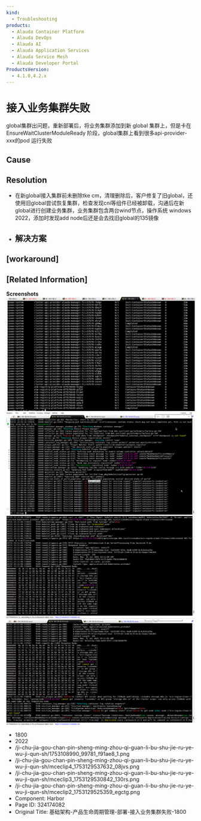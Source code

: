 ```yaml
---
kind:
  - Troubleshooting
products:
  - Alauda Container Platform
  - Alauda DevOps
  - Alauda AI
  - Alauda Application Services
  - Alauda Service Mesh
  - Alauda Developer Portal
ProductsVersion:
  - 4.1.0,4.2.x
---
```

<!-- A type of document that involves encountering a fault, diagnosing it, performing root cause analysis, and providing solutions. -->

# 接入业务集群失败

global集群出问题，重新部署后，将业务集群添加到新 global 集群上，但是卡在EnsureWaitClusterModuleReady 阶段，global集群上看到很多api-provider-xxx的pod 运行失败

## Cause

## Resolution
- 在新global接入集群前未删除tke cm，清理删除后，客户修复了旧global，还使用旧global尝试恢复集群，检查发现cni等组件已经被卸载，沟通后在新global进行创建业务集群，业务集群包含两台wind节点，操作系统 windows 2022，添加时发现add node后还是会去找旧global的135镜像
- ## 解决方案

## [workaround]

## [Related Information]
**Screenshots**
![](assets/ji-chu-jia-gou-chan-pin-sheng-ming-zhou-qi-guan-li-bu-shu-jie-ru-ye-wu-ji-qun-sh/1753108990_99781_f91ae8_1.png)
![](assets/ji-chu-jia-gou-chan-pin-sheng-ming-zhou-qi-guan-li-bu-shu-jie-ru-ye-wu-ji-qun-sh/mceclip4_1753129537632_08jvs.png)
![](assets/ji-chu-jia-gou-chan-pin-sheng-ming-zhou-qi-guan-li-bu-shu-jie-ru-ye-wu-ji-qun-sh/mceclip3_1753129530842_130rs.png)
![](assets/ji-chu-jia-gou-chan-pin-sheng-ming-zhou-qi-guan-li-bu-shu-jie-ru-ye-wu-ji-qun-sh/mceclip2_1753129525359_egctg.png)
- 1800
- 2022
- /ji-chu-jia-gou-chan-pin-sheng-ming-zhou-qi-guan-li-bu-shu-jie-ru-ye-wu-ji-qun-sh/1753108990_99781_f91ae8_1.png
- /ji-chu-jia-gou-chan-pin-sheng-ming-zhou-qi-guan-li-bu-shu-jie-ru-ye-wu-ji-qun-sh/mceclip4_1753129537632_08jvs.png
- /ji-chu-jia-gou-chan-pin-sheng-ming-zhou-qi-guan-li-bu-shu-jie-ru-ye-wu-ji-qun-sh/mceclip3_1753129530842_130rs.png
- /ji-chu-jia-gou-chan-pin-sheng-ming-zhou-qi-guan-li-bu-shu-jie-ru-ye-wu-ji-qun-sh/mceclip2_1753129525359_egctg.png
- Component: Harbor
- Page ID: 324174082
- Original Title: 基础架构-产品生命周期管理-部署-接入业务集群失败-1800
